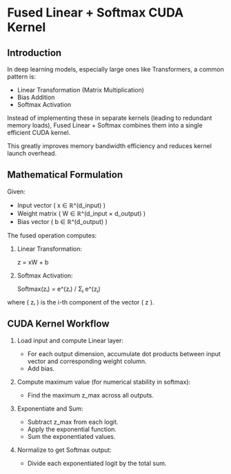 # Fused Linear + Softmax CUDA Kernel

## Introduction

In deep learning models, especially large ones like Transformers, a common pattern is:
- Linear Transformation (Matrix Multiplication)
- Bias Addition
- Softmax Activation

Instead of implementing these in separate kernels (leading to redundant memory loads), Fused Linear + Softmax combines them into a single efficient CUDA kernel.

This greatly improves memory bandwidth efficiency and reduces kernel launch overhead.

## Mathematical Formulation

Given:
- Input vector ( x ∈ ℝ^(d_input) )
- Weight matrix ( W ∈ ℝ^(d_input × d_output) )
- Bias vector ( b ∈ ℝ^(d_output) )

The fused operation computes:

1. Linear Transformation:

    z = xW + b

2. Softmax Activation:

    Softmax(zᵢ) = e^(zᵢ) / Σⱼ e^(zⱼ)

where ( zᵢ ) is the i-th component of the vector ( z ).

## CUDA Kernel Workflow

1. Load input and compute Linear layer:
   - For each output dimension, accumulate dot products between input vector and corresponding weight column.
   - Add bias.

2. Compute maximum value (for numerical stability in softmax):
   - Find the maximum z_max across all outputs.

3. Exponentiate and Sum:
   - Subtract z_max from each logit.
   - Apply the exponential function.
   - Sum the exponentiated values.

4. Normalize to get Softmax output:
   - Divide each exponentiated logit by the total sum.

